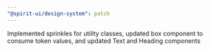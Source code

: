 ```yaml
---
"@spirit-ui/design-system": patch
---
```


Implemented sprinkles for utility classes, updated box component to consume token values, and updated Text and Heading components
